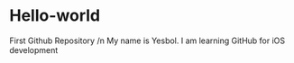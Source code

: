 # Hello-world
First Github Repository /n
My name is Yesbol. I am learning GitHub for iOS development
